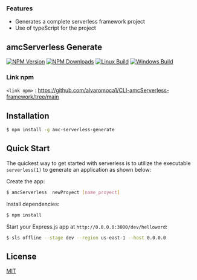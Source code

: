 ### Features

- Generates a complete serverless framework project
- Use of typeScript for the project

## amcServerless Generate

[![NPM Version][npm-image]][npm-url]
[![NPM Downloads][downloads-image]][downloads-url]
[![Linux Build][github-actions-ci-image]][github-actions-ci-url]
[![Windows Build][appveyor-image]][appveyor-url]
### Link npm

`<link npm>` : <https://github.com/alvaromoca1/CLI-amcServerless-framework/tree/main>

## Installation

```sh
$ npm install -g amc-serverless-generate
```
## Quick Start

The quickest way to get started with serverless is to utilize the executable `serverless(1)` to generate an application as shown below:

Create the app:

```bash
$ amcServerless  newProyect [name_proyect]
```

Install dependencies:

```bash
$ npm install
```

Start your Express.js app at `http://0.0.0.0:3000/dev/helloword`:

```bash
$ sls offline --stage dev --region us-east-1 --host 0.0.0.0
```
## License

[MIT](LICENSE)

[npm-image]: https://img.shields.io/npm/v/amc-serverless-generate.svg
[npm-url]: https://npmjs.org/package/amc-serverless-generate
[appveyor-image]: https://img.shields.io/appveyor/ci/dougwilson/generator/master.svg?label=windows
[appveyor-url]: https://ci.appveyor.com/project/dougwilson/generator
[downloads-image]: https://img.shields.io/npm/dm/amc-serverless-generate.svg
[downloads-url]: https://npmjs.org/package/amc-serverless-generate
[github-actions-ci-image]: https://img.shields.io/github/workflow/status/expressjs/generator/ci/master?label=linux
[github-actions-ci-url]: https://github.com/expressjs/generator/actions/workflows/ci.yml